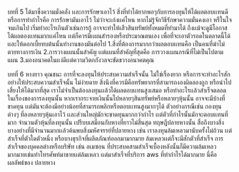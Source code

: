 บทที่ 5 ได้มาซึ่งความมั่งคลั่ง เเละการรักษาเอาไว้
สิ่งที่ทำได้ยากพอๆกับการลงทุนให้ได้ผลตอบเเทนดี หรือการทำกำไรคือ การรักษามันเอาไว้ 
ไม่ว่าจะเก่งเเค่ไหน หากไม่รู้จักวิธีรักษาความมั่นคงเอา หรืในใจจนเกินไป เริ่มทำอะไรเกินตัวเช่นการกู้ อาจจะทำให้เสีวสินทรัพย์ทั้งหมดที่ทำมาได้ ถึงเเม้จะดูมีโอกาสได้ผลตองเเทนมากเเค่ไหน เเต่ก็ควรมีเเผนสำรองหรือประมาณตนเอง เพื่อที่จะเอาตัวรอดในตลาดนี้ได้ เเละให้ดอกเบี้ยทบต้นนั้นทำงานของมันต่อไป 
1.สิ่งที่ต้องการมากกว่าผลตอบเเทนคือ เป็นคนที่ฆ่าไม่ตายทางการเงิน 
2.การวางแผนนั้นสำคัญ เเต่แผนที่สำคัญที่สุดคือ การวางเเผนกรณีที่ไม่เป็นไปตามแผน
3.มองอนาคตในเเง่ดีเเต่ความวิตกกังวลจะขัดขวางอนาคตคุณ

บทที่ 6 หางยาว คุณชนะ
การที่จะลงทุนให้ประสบความสำเร็จนั้น ไม่ใช่เรื่องยาก หรือการจะทำอะไรสักอย่างให้ประสบความสำเร็จนั้น ไม่ง่ายดาย สิ่งนึงที่ควรมีคือทรัพยากรที่สามารถงองผิดลองถูก หรือนำไปเสี่ยงให้ได้มากที่สุด เราไม่จำเป็นต้องลงทุนเเล้วได้ผลตอบเเทนสูงเสมอ หรือทำอะไรเเล้วสำเร็จตลอด ในเรื่องของการลงทุนนั้น หากเรากระจายเงินนั้นไปหลายๆสินทรัพย์หรือหลายๆหุ้นนั้น อาจจะมีบ้างที่ขาดทุน เเต่มันจะต้องมีอย่างน้อยที่สามารถพลิกหรือตอบเเทนสูงมากๆได้ ตัวอย่างกรณีเช่น กองทุนต่างๆ ที่ลงหลายๆหุ้นเอาไว้ เเละส่วนใหญ่มักจะขาดทุนมากกว่ากำไร เเต่ตัวที่กำไรนั้นมักจะตอบเเทนที่มาก จำนวนตัวหุ้นที่ลงทุนนั้น เปรีบบเสมือนกับหางที่ยาวไม่สิ้นสุด ทฤษฎีปลายหางนั้น สื่อถึงบางสิ่งบางอย่างที่มีจำนวนมากเเล้วค้นพบสิ่งมหัศจรรย์ที่ปลายหาง เช่น เราลงทุนล้มเหลวมานับครั้งไม่ถ้วน เเต่สำเร็จที่ตัวใดตัวหนึ่ง หรือบางธุรกิจที่ผลิตภัณฑ์ออกมามากมาย ล้มเหลวเเต่ก็จะมีสักตัวที่สำเร็จ 
 การสำเร็จของบุคคลต่างหรือบริษัท เช่น อเมซอน ที่ประสบคสามสำเร็จเบื้องหลังนั้นก็มีความล้มเหลวมากมายเช่นทำโทรศัพท์มาขายเเต่ล้มเหลว เเต่มาสำเร็จที่บริการ aws ที่ทำกำไรได้มากมาย นี่คือผลลัพธ์ของ ปลายหาง